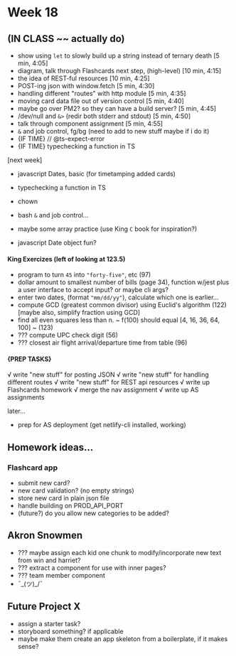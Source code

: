# Week 18

## (IN CLASS ~~ actually do)

- show using `let` to slowly build up a string instead of ternary death [5 min, 4:05]
- diagram, talk through Flashcards next step, (high-level) [10 min, 4:15]
- the idea of REST-ful resources [10 min, 4:25]
- POST-ing json with window.fetch [5 min, 4:30]
- handling different "routes" with http module [5 min, 4:35]
- moving card data file out of version control [5 min, 4:40]
- maybe go over PM2? so they can have a build server? [5 min, 4:45]
- /dev/null and `&>` (redir both stderr and stdout) [5 min, 4:50]
- talk through <Layout /> component assignment [5 min, 4:55]
- `&` and job control, fg/bg (need to add to new stuff maybe if i do it)
- {IF TIME} // @ts-expect-error
- {IF TIME} typechecking a function in TS

[next week]
- javascript Dates, basic (for timetamping added cards)

- typechecking a function in TS
- chown
- bash `&` and job control...
- maybe some array practice (use King `C` book for inspiration?)
- javascript Date object fun?

#### King Exercizes (left of looking at 123.5)
- program to turn `45` into `"forty-five"`, etc (97)
- dollar amount to smallest number of bills (page 34), function w/jest plus a user interface to accept input? or maybe cli args?
- enter two dates, (format `"mm/dd/yy"`), calculate which one is earlier...
- compute GCD (greatest common divisor) using Euclid's algorithm (122) [maybe also, simplify fraction using GCD]
- find all even squares less than n. ~ f(100) should equal [4, 16, 36, 64, 100] ~ (123)
- ??? compute UPC check digit (56)
- ??? closest air flight arrival/departure time from table (96)

#### {PREP TASKS}

√ write "new stuff" for posting JSON
√ write "new stuff" for handling different routes
√ write "new stuff" for REST api resources
√ write up Flashcards homework
√ merge the nav assignment
√ write up AS assignments

later...
- prep for AS deployment (get netlify-cli installed, working)

## Homework ideas...

### Flashcard app
 - submit new card?
 - new card validation? (no empty strings)
 - store new card in plain json file
 - handle building on PROD_API_PORT
 - (future?) do you allow new categories to be added?

## Akron Snowmen
 - ??? maybe assign each kid one chunk to modify/incorporate new text from win and harriet?
 - ??? extract a <Layout /> component for use with inner pages?
 - ??? team member component
 - ¯\_(ツ)\_/¯
 
## Future Project X
 - assign a starter task?
 - storyboard something? if applicable
 - maybe make them create an app skeleton from a boilerplate, if it makes sense?

